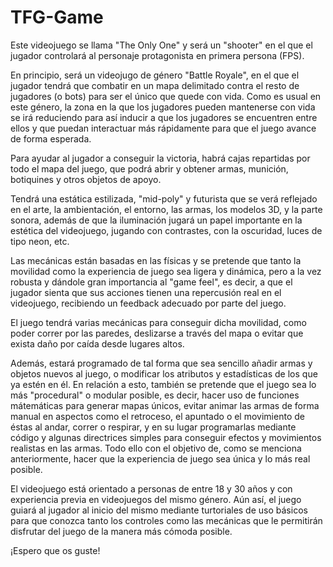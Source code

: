 # TFG-Game

Este videojuego se llama "The Only One" y será un "shooter" en el que el jugador controlará al personaje protagonista en primera persona (FPS).

En principio, será un videojugo de género "Battle Royale", en el que el jugador tendrá que combatir en un mapa delimitado contra el resto de jugadores (o bots) para ser el único que quede con vida. Como es usual en este género, la zona en la que los jugadores pueden mantenerse con vida se irá reduciendo para así inducir a que los jugadores se encuentren entre ellos y que puedan interactuar más rápidamente para que el juego avance de forma esperada.

Para ayudar al jugador a conseguir la victoria, habrá cajas repartidas por todo el mapa del juego, que podrá abrir y obtener armas, munición, botiquines y otros objetos de apoyo.

Tendrá una estática estilizada, "mid-poly" y futurista que se verá reflejado en el arte, la ambientación, el entorno, las armas, los modelos 3D, y la parte sonora, además de que la iluminación jugará un papel importante en la estética del videojuego, jugando con contrastes, con la oscuridad, luces de tipo neon, etc.

Las mecánicas están basadas en las físicas y se pretende que tanto la movilidad como la experiencia de juego sea ligera y dinámica, pero a la vez robusta y dándole gran importancia al "game feel", es decir, a que el jugador sienta que sus acciones tienen una repercusión real en el videojuego, recibiendo un feedback adecuado por parte del juego.

El juego tendrá varias mecánicas para conseguir dicha movilidad, como poder correr por las paredes, deslizarse a través del mapa o evitar que exista daño por caída desde lugares altos.

Además, estará programado de tal forma que sea sencillo añadir armas y objetos nuevos al juego, o modificar los atributos y estadísticas de los que ya estén en él. En relación a esto, también se pretende que el juego sea lo más "procedural" o modular posible, es decir, hacer uso de funciones mátemáticas para generar mapas únicos, evitar animar las armas de forma manual en aspectos como el retroceso, el apuntado o el movimiento de éstas al andar, correr o respirar, y en su lugar programarlas mediante código y algunas directrices simples para conseguir efectos y movimientos realistas en las armas. Todo ello con el objetivo de, como se menciona anteriormente, hacer que la experiencia de juego sea única y lo más real posible.

El videojuego está orientado a personas de entre 18 y 30 años y con experiencia previa en videojuegos del mismo género. Aún así, el juego guiará al jugador al inicio del mismo mediante turtoriales de uso básicos para que conozca tanto los controles como las mecánicas que le permitirán disfrutar del juego de la manera más cómoda posible.

¡Espero que os guste!
